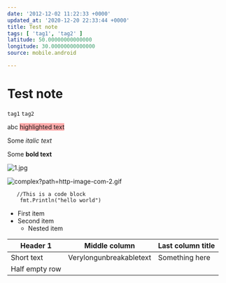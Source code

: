 ```yaml
---
date: '2012-12-02 11:22:33 +0000'
updated_at: '2020-12-20 22:33:44 +0000'
title: Test note
tags: [ 'tag1', 'tag2' ]
latitude: 50.00000000000000
longitude: 30.00000000000000
source: mobile.android

---
```


# Test note

`tag1` `tag2`

abc <span style="background-color: #ffaaaa">highlighted text</span>

Some _italic text_

Some **bold text**

![1.jpg](image/1.jpg)

![complex?path=http-image-com-2.gif](image/complex?path=http-image-com-2.gif)

```
   //This is a code block
    fmt.Println("hello world")
```

* First item
* Second item
    * Nested item

|Header 1      |Middle column          |Last column title|
|--------------|-----------------------|-----------------|
|Short text    |Verylongunbreakabletext|Something here   |
|Half empty row|                       |                 |

```

```
